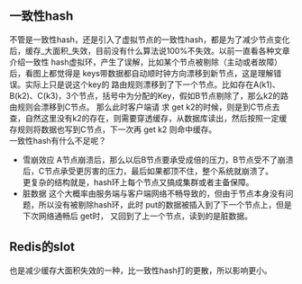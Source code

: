 ## 一致性hash  
不管是一致性hash，还是引入了虚拟节点的一致性hash，都是为了减少节点变化后，缓存_大面积_失效，目前没有什么算法说100%不失效。以前一直看各种文章介绍一致性
hash虚拟环，产生了误解，比如某个节点被剔除（主动或者故障）后，看图上都觉得是 keys带数据都自动顺时钟方向漂移到新节点，这是理解错误。实际上只是说这个key的
路由规则漂移到了下一个节点。比如存在A(k1)、B(k2)、C(k3)，3个节点，括号中为分配的Key，假如B节点剔除了，那么k2的路由规则会漂移到C节点。 那么此时客户端请
求 get k2的时候，则是到C节点去查，自然这里没有k2的存在，则需要穿透缓存，从数据库读出，然后按照一定缓存规则将数据也写到C节点，下一次再 get k2 则命中缓存。  
一致性hash有什么不足呢？  
+ 雪崩效应
A节点崩溃后，那么以后B节点要承受成倍的压力，B节点受不了崩溃后，C节点承受更厉害的压力，最后如果都顶不住，整个系统就崩溃了。  
更复杂的结构就是，hash环上每个节点又搞成集群或者主备保障。
+ 脏数据
这个大概率由服务端与客户端网络不畅导致的，但由于节点本身没有问题，所以没有被剔除hash环，此时 put的数据被插入到了下一个节点上，但是下次网络通畅后 get时，
又回到了上一个节点，读到的是脏数据。

## Redis的slot  
也是减少缓存大面积失效的一种，比一致性hash打的更散，所以影响更小。
